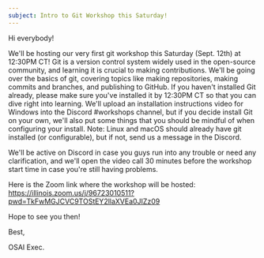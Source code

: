 ```yaml
---
subject: Intro to Git Workshop this Saturday!
---
```


Hi everybody!

We'll be hosting our very first git workshop this Saturday (Sept. 12th) at 12:30PM CT! Git is a version control system widely used in the open-source community, and learning it is crucial to making contributions. We'll be going over the basics of git, covering topics like making repositories, making commits and branches, and publishing to GitHub. If you haven't installed Git already, please make sure you've installed it by 12:30PM CT so that you can dive right into learning. We'll upload an installation instructions video for Windows into the Discord #workshops channel, but if you decide install Git on your own, we'll also put some things that you should be mindful of when configuring your install. Note: Linux and macOS should already have git installed (or configurable), but if not, send us a message in the Discord.

We'll be active on Discord in case you guys run into any trouble or need any clarification, and we'll open the video call 30 minutes before the workshop start time in case you're still having problems.

Here is the Zoom link where the workshop will be hosted: <https://illinois.zoom.us/j/96723010511?pwd=TkFwMGJCVC9TOStEY2llaXVEa0JIZz09>

Hope to see you then! 

Best,

OSAI Exec.
